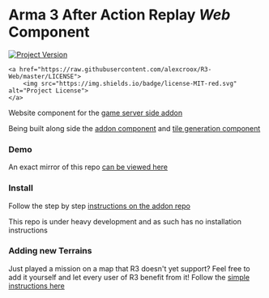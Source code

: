 
# Arma 3 After Action Replay *Web* Component

<p>
    <a href="https://github.com/alexcroox/R3-Web/releases/latest">
        <img src="https://img.shields.io/badge/Version-0.0.1-blue.svg" alt="Project Version">
    </a>    
    
    <a href="https://raw.githubusercontent.com/alexcroox/R3-Web/master/LICENSE">
        <img src="https://img.shields.io/badge/license-MIT-red.svg" alt="Project License">
    </a>
</p>

Website component for the [game server side addon](https://github.com/alexcroox/R3)

Being built along side the [addon component](https://github.com/alexcroox/R3) and [tile generation component](https://github.com/alexcroox/R3-Tile-Generator)

### Demo

An exact mirror of this repo [can be viewed here](https://titanmods.xyz/r3/ark/)

### Install

Follow the step by step [instructions on the addon repo](https://github.com/alexcroox/R3)

This repo is under heavy development and as such has no installation instructions

### Adding new Terrains

Just played a mission on a map that R3 doesn't yet support? Feel free to add it yourself and let every user of R3 benefit from it! Follow the [simple instructions here](https://github.com/alexcroox/R3-Web/wiki/Adding-new-terrains)
